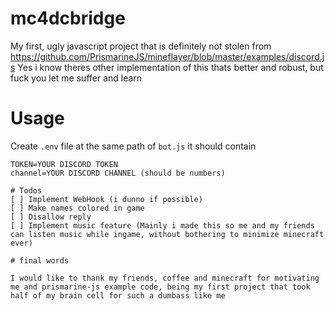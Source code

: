 # mc4dcbridge
My first, ugly javascript project that is definitely not stolen from https://github.com/PrismarineJS/mineflayer/blob/master/examples/discord.js
Yes i know theres other implementation of this thats better and robust, but fuck you let me suffer and learn

# Usage
Create `.env` file at the same path of `bot.js` it should contain
```
TOKEN=YOUR DISCORD TOKEN
channel=YOUR DISCORD CHANNEL (should be numbers)

# Todos
[ ] Implement WebHook (i dunno if possible)
[ ] Make names colored in game
[ ] Disallow reply
[ ] Implement music feature (Mainly i made this so me and my friends can listen music while ingame, without bothering to minimize minecraft ever)

# final words

I would like to thank my friends, coffee and minecraft for motivating me and prismarine-js example code, being my first project that took half of my brain cell for such a dumbass like me
